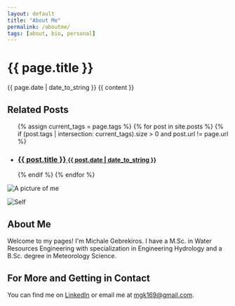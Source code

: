```yaml
---
layout: default
title: "About Me"
permalink: /aboutme/
tags: [about, bio, personal]
---
```


<div class="post">
  <h1 class="post-title">{{ page.title }}</h1>
  <span class="post-date">{{ page.date | date_to_string }}</span>
  {{ content }}
</div>

<div class="related">
  <h2>Related Posts</h2>
  <ul class="related-posts">
    {% assign current_tags = page.tags %}
    {% for post in site.posts %}
      {% if (post.tags | intersection: current_tags).size > 0 and post.url != page.url %}
        <li>
          <h3>
            <a href="{{ post.url }}">
              {{ post.title }}
              <small>{{ post.date | date_to_string }}</small>
            </a>
          </h3>
        </li>
      {% endif %}
    {% endfor %}
  </ul>
</div>

<!-- Optional image using Markdown (if you prefer this over HTML): -->
![A picture of me](/assets/pictures/Michale_Gebrekiros.jpg)

<!-- Inline image with styling (if you prefer HTML): -->
<img src="/assets/pictures/Michale_Gebrekiros.jpg" alt="Self" class="profile-image"/>

## About Me

Welcome to my pages! I'm Michale Gebrekiros. I have a M.Sc. in Water Resources Engineering with specialization in Engineering Hydrology and a B.Sc. degree in Meteorology Science.

## For More and Getting in Contact

You can find me on [LinkedIn](https://www.linkedin.com/pub/michale-gebrekiros/40/412/b00) or email me at [mgk169@gmail.com](mailto:mgk169@gmail.com).
